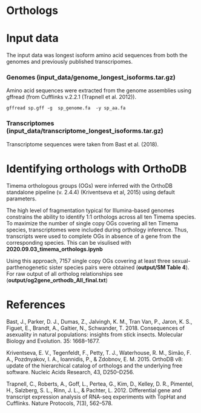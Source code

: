 # Orthologs

# Input data

The input data was longest isoform amino acid sequences from both the genomes and previously published transcripomes.

### Genomes (input_data/genome_longest_isoforms.tar.gz)

Amino acid sequences were extracted from the genome assemblies using gffread (from Cufflinks v.2.2.1 (Trapnell et al. 2012)).

```
gffread sp.gff -g  sp_genome.fa  -y sp_aa.fa
```

### Transcriptomes (input_data/transcriptome_longest_isoforms.tar.gz)

Transcriptome sequences were taken from Bast et al. (2018). 


# Identifying orthologs with OrthoDB

Timema orthologous groups (OGs) were inferred with the OrthoDB standalone pipeline (v. 2.4.4) (Kriventseva et al, 2015) using default parameters.

The high level of fragmentation typical for Illumina-based genomes constrains the ability to identify 1:1 orthologs across all ten Timema species. To maximize the number of single copy OGs covering all ten Timema species, transcriptomes were included during orthology inference. Thus, transcripts were used to complete OGs in absence of a gene from the corresponding species. This can be visulised with **2020.09.03_timema_orthologs.ipynb** 

Using this approach, 7157 single copy OGs covering at least three sexual-parthenogenetic sister species pairs were obtained (**output/SM Table 4**). For raw output of all ortholog relationships see (**output/og2gene_orthodb_All_final.txt**)

# References 

Bast, J., Parker, D. J., Dumas, Z., Jalvingh, K. M., Tran Van, P., Jaron, K. S., Figuet, E., Brandt, A., Galtier, N., Schwander, T. 2018. Consequences of asexuality in natural populations: insights from stick insects. Molecular Biology and Evolution. 35: 1668–1677.

Kriventseva, E. V., Tegenfeldt, F., Petty, T. J., Waterhouse, R. M., Simão, F. A., Pozdnyakov, I. A., Ioannidis, P., & Zdobnov, E. M. 2015. OrthoDB v8: update of the hierarchical catalog of orthologs and the underlying free software. Nucleic Acids Research, 43, D250–D256.

Trapnell, C., Roberts, A., Goff, L., Pertea, G., Kim, D., Kelley, D. R., Pimentel, H., Salzberg, S. L., Rinn, J. L., & Pachter, L. 2012. Differential gene and transcript expression analysis of RNA-seq experiments with TopHat and Cufflinks. Nature Protocols, 7(3), 562–578.
